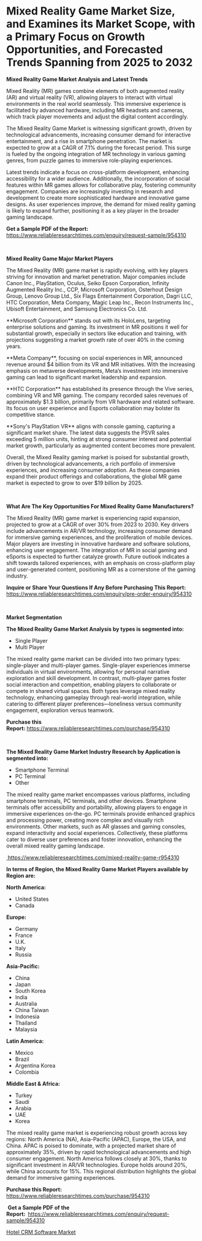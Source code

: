 <p><h1>Mixed Reality Game Market Size, and Examines its Market Scope, with a Primary Focus on Growth Opportunities, and Forecasted Trends Spanning from 2025 to 2032</h1></p><p><strong>Mixed Reality Game Market Analysis and Latest Trends</strong></p>
<p><p>Mixed Reality (MR) games combine elements of both augmented reality (AR) and virtual reality (VR), allowing players to interact with virtual environments in the real world seamlessly. This immersive experience is facilitated by advanced hardware, including MR headsets and cameras, which track player movements and adjust the digital content accordingly.</p><p>The Mixed Reality Game Market is witnessing significant growth, driven by technological advancements, increasing consumer demand for interactive entertainment, and a rise in smartphone penetration. The market is expected to grow at a CAGR of 7.1% during the forecast period. This surge is fueled by the ongoing integration of MR technology in various gaming genres, from puzzle games to immersive role-playing experiences.</p><p>Latest trends indicate a focus on cross-platform development, enhancing accessibility for a wider audience. Additionally, the incorporation of social features within MR games allows for collaborative play, fostering community engagement. Companies are increasingly investing in research and development to create more sophisticated hardware and innovative game designs. As user experiences improve, the demand for mixed reality gaming is likely to expand further, positioning it as a key player in the broader gaming landscape.</p></p>
<p><strong>Get a Sample PDF of the Report:&nbsp;</strong> <a href="https://www.reliableresearchtimes.com/enquiry/request-sample/954310?utm_campaign=2210&utm_medium=2&utm_source=Github&utm_content=ia&utm_term=07032025&utm_id=mixed-reality-game">https://www.reliableresearchtimes.com/enquiry/request-sample/954310</a></p>
<p>&nbsp;</p>
<p><strong>Mixed Reality Game Major Market Players</strong></p>
<p><p>The Mixed Reality (MR) game market is rapidly evolving, with key players striving for innovation and market penetration. Major companies include Canon Inc., PlayStation, Oculus, Seiko Epson Corporation, Infinity Augmented Reality Inc., CCP, Microsoft Corporation, Osterhout Design Group, Lenovo Group Ltd., Six Flags Entertainment Corporation, Dagri LLC, HTC Corporation, Meta Company, Magic Leap Inc., Recon Instruments Inc., Ubisoft Entertainment, and Samsung Electronics Co. Ltd.</p><p>**Microsoft Corporation** stands out with its HoloLens, targeting enterprise solutions and gaming. Its investment in MR positions it well for substantial growth, especially in sectors like education and training, with projections suggesting a market growth rate of over 40% in the coming years.</p><p>**Meta Company**, focusing on social experiences in MR, announced revenue around $4 billion from its VR and MR initiatives. With the increasing emphasis on metaverse developments, Meta’s investment into immersive gaming can lead to significant market leadership and expansion.</p><p>**HTC Corporation** has established its presence through the Vive series, combining VR and MR gaming. The company recorded sales revenues of approximately $1.3 billion, primarily from VR hardware and related software. Its focus on user experience and Esports collaboration may bolster its competitive stance.</p><p>**Sony's PlayStation VR** aligns with console gaming, capturing a significant market share. The latest data suggests the PSVR sales exceeding 5 million units, hinting at strong consumer interest and potential market growth, particularly as augmented content becomes more prevalent.</p><p>Overall, the Mixed Reality gaming market is poised for substantial growth, driven by technological advancements, a rich portfolio of immersive experiences, and increasing consumer adoption. As these companies expand their product offerings and collaborations, the global MR game market is expected to grow to over $19 billion by 2025.</p></p>
<p>&nbsp;</p>
<p><strong>What Are The Key Opportunities For Mixed Reality Game Manufacturers?</strong></p>
<p><p>The Mixed Reality (MR) game market is experiencing rapid expansion, projected to grow at a CAGR of over 30% from 2023 to 2030. Key drivers include advancements in AR/VR technology, increasing consumer demand for immersive gaming experiences, and the proliferation of mobile devices. Major players are investing in innovative hardware and software solutions, enhancing user engagement. The integration of MR in social gaming and eSports is expected to further catalyze growth. Future outlook indicates a shift towards tailored experiences, with an emphasis on cross-platform play and user-generated content, positioning MR as a cornerstone of the gaming industry.</p></p>
<p><strong>Inquire or Share Your Questions If Any Before Purchasing This Report:</strong> <a href="https://www.reliableresearchtimes.com/enquiry/pre-order-enquiry/954310?utm_campaign=2210&utm_medium=2&utm_source=Github&utm_content=ia&utm_term=07032025&utm_id=mixed-reality-game">https://www.reliableresearchtimes.com/enquiry/pre-order-enquiry/954310</a></p>
<p>&nbsp;</p>
<p><strong>Market Segmentation</strong></p>
<p><strong>The Mixed Reality Game Market Analysis by types is segmented into:</strong></p>
<p><ul><li>Single Player</li><li>Multi Player</li></ul></p>
<p><p>The mixed reality game market can be divided into two primary types: single-player and multi-player games. Single-player experiences immerse individuals in virtual environments, allowing for personal narrative exploration and skill development. In contrast, multi-player games foster social interaction and competition, enabling players to collaborate or compete in shared virtual spaces. Both types leverage mixed reality technology, enhancing gameplay through real-world integration, while catering to different player preferences—loneliness versus community engagement, exploration versus teamwork.</p></p>
<p><strong>Purchase this Report:&nbsp;</strong><a href="https://www.reliableresearchtimes.com/purchase/954310?utm_campaign=2210&utm_medium=2&utm_source=Github&utm_content=ia&utm_term=07032025&utm_id=mixed-reality-game">https://www.reliableresearchtimes.com/purchase/954310</a></p>
<p>&nbsp;</p>
<p><strong>The Mixed Reality Game Market Industry Research by Application is segmented into:</strong></p>
<p><ul><li>Smartphone Terminal</li><li>PC Terminal</li><li>Other</li></ul></p>
<p><p>The mixed reality game market encompasses various platforms, including smartphone terminals, PC terminals, and other devices. Smartphone terminals offer accessibility and portability, allowing players to engage in immersive experiences on-the-go. PC terminals provide enhanced graphics and processing power, creating more complex and visually rich environments. Other markets, such as AR glasses and gaming consoles, expand interactivity and social experiences. Collectively, these platforms cater to diverse user preferences and foster innovation, enhancing the overall mixed reality gaming landscape.</p></p>
<p><a href="https://www.reliableresearchtimes.com/mixed-reality-game-r954310?utm_campaign=2210&utm_medium=2&utm_source=Github&utm_content=ia&utm_term=07032025&utm_id=mixed-reality-game">&nbsp;https://www.reliableresearchtimes.com/mixed-reality-game-r954310</a></p>
<p><strong>In terms of Region, the Mixed Reality Game Market Players available by Region are:</strong></p>
<p>
    <p> <strong> North America: </strong>
        <ul>
            <li>United States</li>
            <li>Canada</li>
        </ul>
        </p> 
    <p> <strong> Europe: </strong>
        <ul>
            <li>Germany</li>
            <li>France</li>
            <li>U.K.</li>
            <li>Italy</li>
            <li>Russia</li>
        </ul>
        </p> 
    <p> <strong> Asia-Pacific: </strong>
        <ul>
            <li>China</li>
            <li>Japan</li>
            <li>South Korea</li>
            <li>India</li>
            <li>Australia</li>
            <li>China Taiwan</li>
            <li>Indonesia</li>
            <li>Thailand</li>
            <li>Malaysia</li>
        </ul>
        </p> 
    <p> <strong> Latin America: </strong>
        <ul>
            <li>Mexico</li>
            <li>Brazil</li>
            <li>Argentina Korea</li>
            <li>Colombia</li>
        </ul>
        </p> 
    <p> <strong> Middle East & Africa: </strong>
        <ul>
            <li>Turkey</li>
            <li>Saudi</li>
            <li>Arabia</li>
            <li>UAE</li>
            <li>Korea</li>
        </ul>
    </p>
    </p>
<p><p>The mixed reality game market is experiencing robust growth across key regions: North America (NA), Asia-Pacific (APAC), Europe, the USA, and China. APAC is poised to dominate, with a projected market share of approximately 35%, driven by rapid technological advancements and high consumer engagement. North America follows closely at 30%, thanks to significant investment in AR/VR technologies. Europe holds around 20%, while China accounts for 15%. This regional distribution highlights the global demand for immersive gaming experiences.</p></p>
<p><strong>Purchase this Report: </strong><a href="https://www.reliableresearchtimes.com/purchase/954310?utm_campaign=2210&utm_medium=2&utm_source=Github&utm_content=ia&utm_term=07032025&utm_id=mixed-reality-game">https://www.reliableresearchtimes.com/purchase/954310</a></p>
<p>&nbsp;<strong>Get a Sample PDF of the Report:&nbsp;&nbsp;</strong><a href="https://www.reliableresearchtimes.com/enquiry/request-sample/954310?utm_campaign=2210&utm_medium=2&utm_source=Github&utm_content=ia&utm_term=07032025&utm_id=mixed-reality-game">https://www.reliableresearchtimes.com/enquiry/request-sample/954310</a></p>
<p><strong></strong></p>
<p><p><a href="https://github.com/NarcisoFerry/Market-Research-Report-List-1/blob/main/hotel-crm-software-market.md?utm_campaign=2210&utm_medium=2&utm_source=Github&utm_content=ia&utm_term=07032025&utm_id=mixed-reality-game">Hotel CRM Software Market</a></p></p>